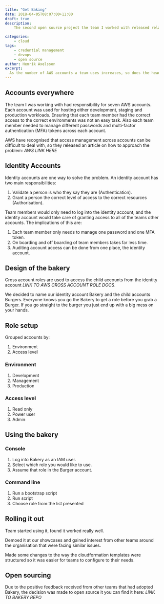 ```yaml
---
title: "Get Baking"
date: 2018-04-05T08:07:00+11:00
draft: true
description:
    The second open source project the team I worked with released related to credential management for users in AWS. Read on to find out what it's all about!

categories:
    - cloud
tags:
    - credential management
    - devops
    - open source
author: Henrik Axelsson
excerpt:
  As the number of AWS accounts a team uses increases, so does the headache of access and credential management. Identity accounts can help. We called ours Bakery.
---
```



## Accounts everywhere

The team I was working with had responsibility for seven AWS accounts. Each account was used for hosting either development, staging and production workloads. Ensuring that each team member had the correct access to the correct environments was not an easy task. Also each team member needed to manage different passwords and multi-factor authentication (MFA) tokens across each account.

AWS have recognised that access management across accounts can be difficult to deal with, so they released an article on how to approach the problem: *AWS LINK HERE*

## Identity Accounts

Identity accounts are one way to solve the problem. An identity account has two main responsibilities:

1. Validate a person is who they say they are (Authentication).
1. Grant a person the correct level of access to the correct resources (Authorisation).

Team members would only need to log into the identity account, and the identity account would take care of granting access to all of the teams other accounts. The implications of this are:

1. Each team member only needs to manage one password and one MFA token.
1. On boarding and off boarding of team members takes far less time.
1. Auditing account access can be done from one place, the identity account.

## Design of the bakery

Cross account roles are used to access the child accounts from the identity account *LINK TO AWS CROSS ACCOUNT ROLE DOCS*.

We decided to name our identity account Bakery and the child accounts Burgers. Everyone knows you go the Bakery to get a role before you grab a Burger. If you go straight to the burger you just end up with a big mess on your hands.

## Role setup

Grouped accounts by:

 1. Environment
 1. Access level

### Environment

1. Development
1. Management
1. Production

### Access level

1. Read only
1. Power user
1. Admin

## Using the bakery

### Console

1. Log into Bakery as an IAM user.
1. Select which role you would like to use.
1. Assume that role in the Burger account.

### Command line

1. Run a bootstrap script
1. Run script
1. Choose role from the list presented


## Rolling it out

Team started using it, found it worked really well.

Demoed it at our showcases and gained interest from other teams around the organisation that were facing similar issues.

Made some changes to the way the cloudformation templates were structured so it was easier for teams to configure to their needs.


## Open sourcing

Due to the positive feedback received from other teams that had adopted Bakery, the decision was made to open source it you can find it here: *LINK TO BAKERY REPO*
